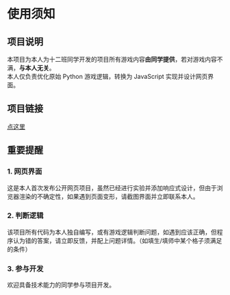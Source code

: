 # 使用须知

## 项目说明

本项目为本人为十二班同学开发的项目所有游戏内容**由同学提供**，若对游戏内容不满，**与本人无关**。  
本人仅负责优化原始 Python 游戏逻辑，转换为 JavaScript 实现并设计网页界面。

## 项目链接

[点这里](jacky2080.github.io/shierban/)

## 重要提醒

### 1. 网页界面

这是本人首次发布公开网页项目，虽然已经进行实验并添加响应式设计，但由于浏览器渲染的不确定性，如果遇到页面变形，请截图界面并立即联系本人。

### 2. 判断逻辑

该项目所有代码为本人独自编写，或有游戏逻辑判断问题，如遇到应该正确，但程序认为错的答案，请立即反馈，并配上问题详情。（如填生/填师中某个格子须满足的条件）

### 3. 参与开发

欢迎具备技术能力的同学参与项目开发。
